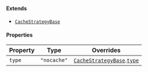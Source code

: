 #### Extends

* [`CacheStrategyBase`](CacheStrategyBase.md)

#### Properties

| Property                 | Type        | Overrides                                                                       |
| ------------------------ | ----------- | ------------------------------------------------------------------------------- |
| <a id="type"></a> `type` | `"nocache"` | [`CacheStrategyBase`](CacheStrategyBase.md).[`type`](CacheStrategyBase.md#type) |
